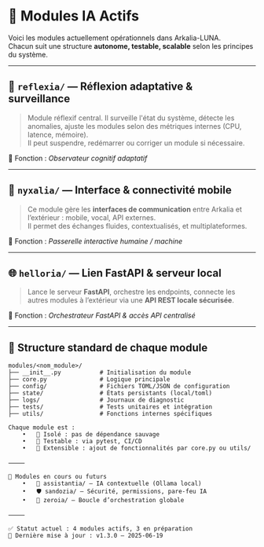 # 🧩 Modules IA Actifs

Voici les modules actuellement opérationnels dans Arkalia-LUNA.  
Chacun suit une structure **autonome, testable, scalable** selon les principes du système.

---

## 🔁 `reflexia/` — Réflexion adaptative & surveillance

> Module réflexif central. Il surveille l'état du système, détecte les anomalies, ajuste les modules selon des métriques internes (CPU, latence, mémoire).  
> Il peut suspendre, redémarrer ou corriger un module si nécessaire.

🧠 Fonction : *Observateur cognitif adaptatif*

---

## 📱 `nyxalia/` — Interface & connectivité mobile

> Ce module gère les **interfaces de communication** entre Arkalia et l’extérieur : mobile, vocal, API externes.  
> Il permet des échanges fluides, contextualisés, et multiplateformes.

🔗 Fonction : *Passerelle interactive humaine / machine*

---

## 🌐 `helloria/` — Lien FastAPI & serveur local

> Lance le serveur **FastAPI**, orchestre les endpoints, connecte les autres modules à l’extérieur via une **API REST locale sécurisée**.

🚀 Fonction : *Orchestrateur FastAPI & accès API centralisé*

---

## 🔎 Structure standard de chaque module

```text
modules/<nom_module>/
├── __init__.py           # Initialisation du module
├── core.py               # Logique principale
├── config/               # Fichiers TOML/JSON de configuration
├── state/                # États persistants (local/toml)
├── logs/                 # Journaux de diagnostic
├── tests/                # Tests unitaires et intégration
├── utils/                # Fonctions internes spécifiques

Chaque module est :
	•	🔹 Isolé : pas de dépendance sauvage
	•	🔹 Testable : via pytest, CI/CD
	•	🔹 Extensible : ajout de fonctionnalités par core.py ou utils/

⸻

🚧 Modules en cours ou futurs
	•	🧠 assistantia/ — IA contextuelle (Ollama local)
	•	🛡️ sandozia/ — Sécurité, permissions, pare-feu IA
	•	🔁 zeroia/ — Boucle d’orchestration globale

⸻

✅ Statut actuel : 4 modules actifs, 3 en préparation
📅 Dernière mise à jour : v1.3.0 — 2025-06-19
